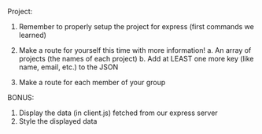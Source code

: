 Project:
1. Remember to properly setup the project for express (first commands we learned)
2. Make a route for yourself this time with more information!
	a. An array of projects (the names of each project)
	b. Add at LEAST one more key (like name, email, etc.) to the JSON

3. Make a route for each member of your group

BONUS:
1. Display the data (in client.js) fetched from our express server
2. Style the displayed data
